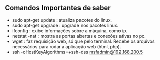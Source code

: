 ## Comandos Importantes de saber

   - sudo apt-get update : atualiza pacotes do linux.
   - sudo apt-get upgrade : upgrade nos pacotes linux.
   - ifconfig : exibe informações sobre a máquina, como ip. 
   - netstat -nat : mostra as portas abertas e conexões ativas no pc. 
   - wget : faz requisição web, só que pelo terminal. Recebe os arquivos necessários para rodar a aplicação web (html, php).
   - ssh -oHostKeyAlgorithms=+ssh-dss msfadmin@192.168.200.5